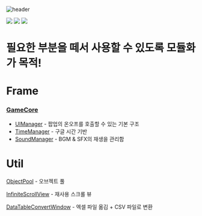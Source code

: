 ![header](https://capsule-render.vercel.app/api?type=Rect&color=auto&height=300&section=header&text=Base%20Module&fontSize=90)


<img src="https://img.shields.io/badge/unity-FFFFFF?style=for-the-badge&logo=unity&logoColor=black"/> <img src="https://img.shields.io/badge/C%23-239120?style=for-the-badge&logo=c-sharp&logoColor=white"/>  <img src="https://img.shields.io/badge/visual%20studio-%235C2D91.svg?&style=for-the-badge&logo=visual%20studio&logoColor=white" />

# 필요한 부분을 떼서 사용할 수 있도록 모듈화가 목적!

# Frame

### [GameCore](https://github.com/hbhdy/HSS_FrameWork/blob/master/DefaultFrameWork_HSS/Assets/Scripts/GameCore.cs)
- [UIManager](https://github.com/hbhdy/HSS_FrameWork/blob/master/DefaultFrameWork_HSS/Assets/Scripts/Manager/UIManager.cs) -  팝업의 온오프를 호출할 수 있는 기본 구조
- [TimeManager](https://github.com/hbhdy/HSS_FrameWork/blob/master/DefaultFrameWork_HSS/Assets/Scripts/Manager/TimeManager.cs) - 구글 시간 기반
- [SoundManager](https://github.com/hbhdy/HSS_FrameWork/blob/master/DefaultFrameWork_HSS/Assets/Scripts/Manager/SoundManager.cs) - BGM & SFX의 재생을 관리함


# Util
[ObjectPool](https://github.com/hbhdy/HSS_FrameWork/blob/master/DefaultFrameWork_HSS/Assets/Scripts/Utillity/ObjectPool.cs) - 오브젝트 풀

[InfiniteScrollView](https://github.com/hbhdy/HSS_FrameWork/blob/master/DefaultFrameWork_HSS/Assets/Scripts/Utillity/InfiniteScrollView.cs) - 재사용 스크롤 뷰 

[DataTableConvertWindow](https://github.com/hbhdy/HSS_FrameWork/blob/master/DefaultFrameWork_HSS/Assets/Scripts/Utillity/CSV/Editor/DataTableConvertWindow.cs) - 엑셀 파일 옮김 + CSV 파일로 변환 
